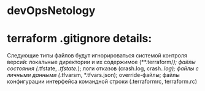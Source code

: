# devOpsNetology
# terraform .gitignore details:
Следующие типы файлов будут игнорироваться системой контроля версий:
        локальные директории и их содержимое (**.terraform/*);
        файлы состояния (*.tfstate, *.tfstate.*);
        логи отказов (crash.log, crash.*.log); 
        файлы с личными данными (*.tfvarsm, *.tfvars.json);
        override-файлы; 
        файлы конфигурации интерфейса командной строки (.terraformrc, terraform.rc) 

